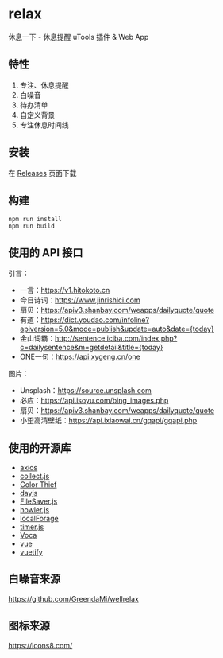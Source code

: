 # relax

休息一下 - 休息提醒 uTools 插件 & Web App

## 特性

1. 专注、休息提醒
2. 白噪音
3. 待办清单
4. 自定义背景
5. 专注休息时间线

## 安装

在 [Releases](https://github.com/trentlee0/relax/releases) 页面下载

## 构建

```shell
npm run install
npm run build
```

## 使用的 API 接口

引言：
- 一言：https://v1.hitokoto.cn
- 今日诗词：https://www.jinrishici.com
- 扇贝：https://apiv3.shanbay.com/weapps/dailyquote/quote
- 有道：https://dict.youdao.com/infoline?apiversion=5.0&mode=publish&update=auto&date={today}
- 金山词霸：http://sentence.iciba.com/index.php?c=dailysentence&m=getdetail&title={today}
- ONE一句：https://api.xygeng.cn/one

图片：
- Unsplash：https://source.unsplash.com
- 必应：https://api.isoyu.com/bing_images.php
- 扇贝：https://apiv3.shanbay.com/weapps/dailyquote/quote
- 小歪高清壁纸：https://api.ixiaowai.cn/gqapi/gqapi.php

## 使用的开源库

- [axios](https://github.com/axios/axios)
- [collect.js](https://github.com/ecrmnn/collect.js)
- [Color Thief](https://github.com/lokesh/color-thief)
- [dayjs](https://github.com/iamkun/dayjs)
- [FileSaver.js](https://github.com/eligrey/FileSaver.js)
- [howler.js](https://github.com/goldfire/howler.js)
- [localForage](https://github.com/localForage/localForage)
- [timer.js](https://github.com/husa/timer.js)
- [Voca](https://github.com/panzerdp/voca)
- [vue](https://github.com/vuejs/vue)
- [vuetify](https://github.com/vuetifyjs/vuetify)

## 白噪音来源

https://github.com/GreendaMi/wellrelax

## 图标来源

https://icons8.com/
